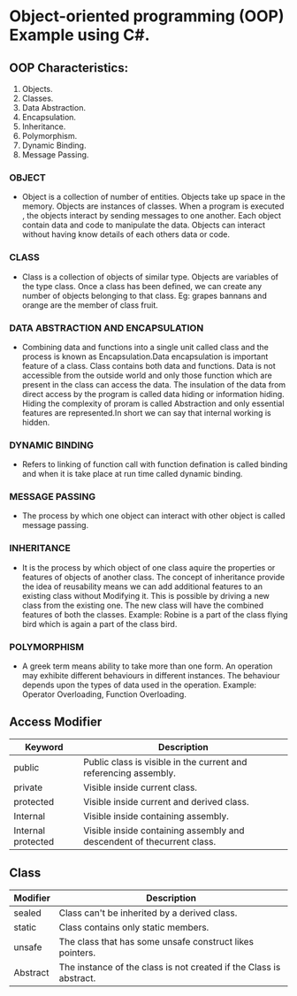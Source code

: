 # Object-oriented programming (OOP) Example using C#. 

## OOP Characteristics:
1. Objects.
2. Classes.
3. Data Abstraction.
4. Encapsulation.
5. Inheritance.
6. Polymorphism.
7. Dynamic Binding.
8. Message Passing.

### OBJECT
* Object is a collection of number of entities. Objects take up space in the memory. Objects are instances of classes. When a program is executed , the objects interact by sending messages to one another. Each object contain data and code to manipulate the data. Objects can interact without having know details of each others data or code.

### CLASS
* Class is a collection of objects of similar type. Objects are variables of the type class. Once a class has been defined, we can create any number of objects belonging to that class. Eg: grapes bannans and orange are the member of class fruit.

### DATA ABSTRACTION AND ENCAPSULATION
* Combining data and functions into a single unit called class and the process is known as Encapsulation.Data encapsulation is important feature of a class. Class contains both data and functions. Data is not accessible from the outside world and only those function which are present in the class can access the data. The insulation of the data from direct access by the program is called data hiding or information hiding. Hiding the complexity of proram is called Abstraction and only essential features are represented.In short we can say that internal working is hidden.

### DYNAMIC BINDING
* Refers to linking of function call with function defination is called binding and when it is take place at run time called dynamic binding.

### MESSAGE PASSING
* The process by which one object can interact with other object is called message passing.
### INHERITANCE
* It is the process by which object of one class aquire the properties or features of objects of another class. The concept of inheritance provide the idea of reusability means we can add additional features to an existing class without Modifying it. This is possible by driving a new class from the existing one. The new class will have the combined features of both the classes.
Example:  Robine is a part of the class flying bird which is again a part of the class bird. 

### POLYMORPHISM
* A greek term means ability to take more than one form. An operation may exhibite different behaviours in different instances. The behaviour depends upon the types of data used in the operation.
Example: Operator Overloading, Function Overloading.


## Access Modifier
|  Keyword | Description  |
| ------------ | ------------ |
| public  | Public class is visible in the current and referencing assembly.  |
| private  | Visible inside current class.  |
| protected  |  Visible inside current and derived class. |
| Internal  | Visible inside containing assembly.  |
| Internal protected  | Visible inside containing assembly and descendent of thecurrent class.  |

## Class
|  Modifier | Description  |
| ------------ | ------------ |
| sealed  | Class can't be inherited by a derived class.  |
| static  | Class contains only static members.  |
| unsafe  | The class that has some unsafe construct likes pointers.  |
| Abstract  | The instance of the class is not created if the Class is abstract.  |
	
	
	
	
	
	
	
	
